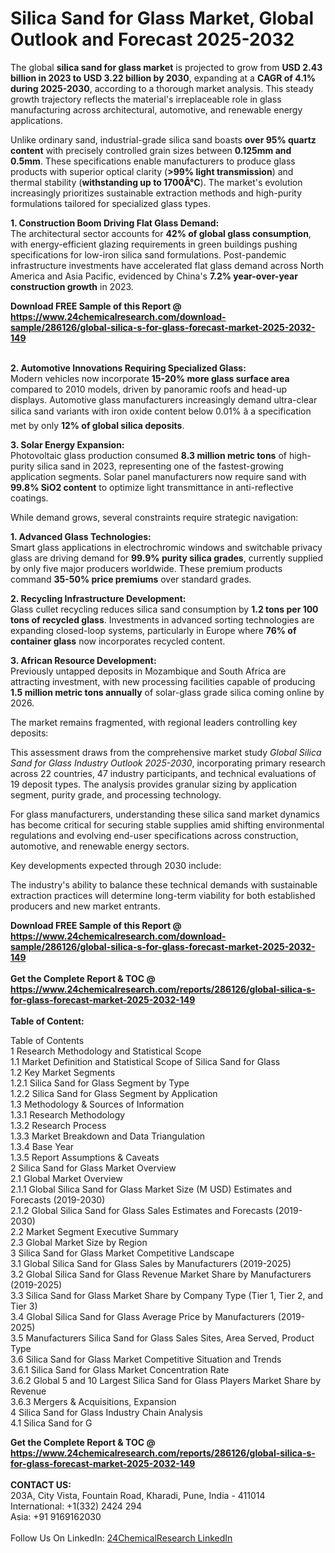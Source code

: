 <h1>Silica Sand for Glass Market, Global Outlook and Forecast 2025-2032</h1><p>The global <strong>silica sand for glass market</strong> is projected to grow from <strong>USD 2.43 billion in 2023 to USD 3.22 billion by 2030</strong>, expanding at a <strong>CAGR of 4.1% during 2025-2030</strong>, according to a thorough market analysis. This steady growth trajectory reflects the material's irreplaceable role in glass manufacturing across architectural, automotive, and renewable energy applications.</p><p>Unlike ordinary sand, industrial-grade silica sand boasts <strong>over 95% quartz content</strong> with precisely controlled grain sizes between <strong>0.125mm and 0.5mm</strong>. These specifications enable manufacturers to produce glass products with superior optical clarity (<strong>&gt;99% light transmission</strong>) and thermal stability (<strong>withstanding up to 1700Â°C</strong>). The market's evolution increasingly prioritizes sustainable extraction methods and high-purity formulations tailored for specialized glass types.</p><p><strong>1. Construction Boom Driving Flat Glass Demand:</strong><br>
The architectural sector accounts for <strong>42% of global glass consumption</strong>, with energy-efficient glazing requirements in green buildings pushing specifications for low-iron silica sand formulations. Post-pandemic infrastructure investments have accelerated flat glass demand across North America and Asia Pacific, evidenced by China's <strong>7.2% year-over-year construction growth</strong> in 2023.</p><div><b>Download FREE Sample of this Report @ 
            <a href="https://www.24chemicalresearch.com/download-sample/286126/global-silica-s-for-glass-forecast-market-2025-2032-149">
            https://www.24chemicalresearch.com/download-sample/286126/global-silica-s-for-glass-forecast-market-2025-2032-149</a></b></div><br><p><strong>2. Automotive Innovations Requiring Specialized Glass:</strong><br>
Modern vehicles now incorporate <strong>15-20% more glass surface area</strong> compared to 2010 models, driven by panoramic roofs and head-up displays. Automotive glass manufacturers increasingly demand ultra-clear silica sand variants with <stable>iron oxide content below 0.01%</stable> â a specification met by only <strong>12% of global silica deposits</strong>.</p><p><strong>3. Solar Energy Expansion:</strong><br>
Photovoltaic glass production consumed <strong>8.3 million metric tons</strong> of high-purity silica sand in 2023, representing one of the fastest-growing application segments. Solar panel manufacturers now require sand with <strong>99.8% SiO2 content</strong> to optimize light transmittance in anti-reflective coatings.</p><p>While demand grows, several constraints require strategic navigation:</p><p><strong>1. Advanced Glass Technologies:</strong><br>
Smart glass applications in electrochromic windows and switchable privacy glass are driving demand for <strong>99.9% purity silica grades</strong>, currently supplied by only five major producers worldwide. These premium products command <strong>35-50% price premiums</strong> over standard grades.</p><p><strong>2. Recycling Infrastructure Development:</strong><br>
Glass cullet recycling reduces silica sand consumption by <strong>1.2 tons per 100 tons of recycled glass</strong>. Investments in advanced sorting technologies are expanding closed-loop systems, particularly in Europe where <strong>76% of container glass</strong> now incorporates recycled content.</p><p><strong>3. African Resource Development:</strong><br>
Previously untapped deposits in Mozambique and South Africa are attracting investment, with new processing facilities capable of producing <strong>1.5 million metric tons annually</strong> of solar-glass grade silica coming online by 2026.</p><p>The market remains fragmented, with regional leaders controlling key deposits:</p><p>This assessment draws from the comprehensive market study <em>Global Silica Sand for Glass Industry Outlook 2025-2030</em>, incorporating primary research across 22 countries, 47 industry participants, and technical evaluations of 19 deposit types. The analysis provides granular sizing by application segment, purity grade, and processing technology.</p><p>For glass manufacturers, understanding these silica sand market dynamics has become critical for securing stable supplies amid shifting environmental regulations and evolving end-user specifications across construction, automotive, and renewable energy sectors.</p><p>Key developments expected through 2030 include:</p><p>The industry's ability to balance these technical demands with sustainable extraction practices will determine long-term viability for both established producers and new market entrants.</p><div><b>Download FREE Sample of this Report @ 
            <a href="https://www.24chemicalresearch.com/download-sample/286126/global-silica-s-for-glass-forecast-market-2025-2032-149">
            https://www.24chemicalresearch.com/download-sample/286126/global-silica-s-for-glass-forecast-market-2025-2032-149</a></b></div><br><div><b>Get the Complete Report & TOC @ 
            <a href="https://www.24chemicalresearch.com/reports/286126/global-silica-s-for-glass-forecast-market-2025-2032-149">
            https://www.24chemicalresearch.com/reports/286126/global-silica-s-for-glass-forecast-market-2025-2032-149</a></b></div><br>
            <b>Table of Content:</b><p>Table of Contents<br />
1 Research Methodology and Statistical Scope<br />
1.1 Market Definition and Statistical Scope of Silica Sand for Glass<br />
1.2 Key Market Segments<br />
1.2.1 Silica Sand for Glass Segment by Type<br />
1.2.2 Silica Sand for Glass Segment by Application<br />
1.3 Methodology & Sources of Information<br />
1.3.1 Research Methodology<br />
1.3.2 Research Process<br />
1.3.3 Market Breakdown and Data Triangulation<br />
1.3.4 Base Year<br />
1.3.5 Report Assumptions & Caveats<br />
2 Silica Sand for Glass Market Overview<br />
2.1 Global Market Overview<br />
2.1.1 Global Silica Sand for Glass Market Size (M USD) Estimates and Forecasts (2019-2030)<br />
2.1.2 Global Silica Sand for Glass Sales Estimates and Forecasts (2019-2030)<br />
2.2 Market Segment Executive Summary<br />
2.3 Global Market Size by Region<br />
3 Silica Sand for Glass Market Competitive Landscape<br />
3.1 Global Silica Sand for Glass Sales by Manufacturers (2019-2025)<br />
3.2 Global Silica Sand for Glass Revenue Market Share by Manufacturers (2019-2025)<br />
3.3 Silica Sand for Glass Market Share by Company Type (Tier 1, Tier 2, and Tier 3)<br />
3.4 Global Silica Sand for Glass Average Price by Manufacturers (2019-2025)<br />
3.5 Manufacturers Silica Sand for Glass Sales Sites, Area Served, Product Type<br />
3.6 Silica Sand for Glass Market Competitive Situation and Trends<br />
3.6.1 Silica Sand for Glass Market Concentration Rate<br />
3.6.2 Global 5 and 10 Largest Silica Sand for Glass Players Market Share by Revenue<br />
3.6.3 Mergers & Acquisitions, Expansion<br />
4 Silica Sand for Glass Industry Chain Analysis<br />
4.1 Silica Sand for G</p><div><b>Get the Complete Report & TOC @ 
            <a href="https://www.24chemicalresearch.com/reports/286126/global-silica-s-for-glass-forecast-market-2025-2032-149">
            https://www.24chemicalresearch.com/reports/286126/global-silica-s-for-glass-forecast-market-2025-2032-149</a></b></div><br><b>CONTACT US:</b><br>
            203A, City Vista, Fountain Road, Kharadi, Pune, India - 411014<br>
            International: +1(332) 2424 294<br>
            Asia: +91 9169162030 <br><br>
            Follow Us On LinkedIn: <a href="https://www.linkedin.com/company/24chemicalresearch/">24ChemicalResearch LinkedIn</a>
